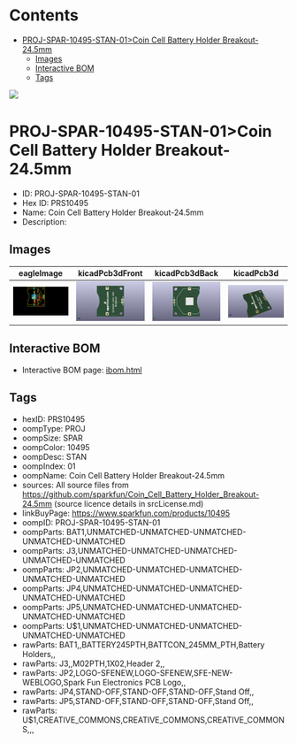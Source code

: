 



Contents
========

* [PROJ-SPAR-10495-STAN-01>Coin Cell Battery Holder Breakout-24.5mm](#proj-spar-10495-stan-01coin-cell-battery-holder-breakout-245mm)
	* [Images](#images)
	* [Interactive BOM](#interactive-bom)
	* [Tags](#tags)
  
![][im]
# PROJ-SPAR-10495-STAN-01>Coin Cell Battery Holder Breakout-24.5mm

- ID: PROJ-SPAR-10495-STAN-01
- Hex ID: PRS10495
- Name: Coin Cell Battery Holder Breakout-24.5mm
- Description: 

## Images
  
  

|eagleImage|kicadPcb3dFront|kicadPcb3dBack|kicadPcb3d|
| :---: | :---: | :---: | :---: |
|[![eagleImage](eagleImage_140.png)](eagleImage_.png)|[![kicadPcb3dFront](kicadPcb3dFront_140.png)](kicadPcb3dFront_.png)|[![kicadPcb3dBack](kicadPcb3dBack_140.png)](kicadPcb3dBack_.png)|[![kicadPcb3d](kicadPcb3d_140.png)](kicadPcb3d_.png)|

## Interactive BOM

- Interactive BOM page: [ibom.html](kicad/bom/ibom.html)

## Tags

- hexID: PRS10495
- oompType: PROJ
- oompSize: SPAR
- oompColor: 10495
- oompDesc: STAN
- oompIndex: 01
- oompName: Coin Cell Battery Holder Breakout-24.5mm
- sources: All source files from https://github.com/sparkfun/Coin_Cell_Battery_Holder_Breakout-24.5mm (source licence details in srcLicense.md)
- linkBuyPage: https://www.sparkfun.com/products/10495
- oompID: PROJ-SPAR-10495-STAN-01
- oompParts: BAT1,UNMATCHED-UNMATCHED-UNMATCHED-UNMATCHED-UNMATCHED
- oompParts: J3,UNMATCHED-UNMATCHED-UNMATCHED-UNMATCHED-UNMATCHED
- oompParts: JP2,UNMATCHED-UNMATCHED-UNMATCHED-UNMATCHED-UNMATCHED
- oompParts: JP4,UNMATCHED-UNMATCHED-UNMATCHED-UNMATCHED-UNMATCHED
- oompParts: JP5,UNMATCHED-UNMATCHED-UNMATCHED-UNMATCHED-UNMATCHED
- oompParts: U$1,UNMATCHED-UNMATCHED-UNMATCHED-UNMATCHED-UNMATCHED
- rawParts: BAT1,,BATTERY245PTH,BATTCON_245MM_PTH,Battery Holders,,
- rawParts: J3,,M02PTH,1X02,Header 2,,
- rawParts: JP2,LOGO-SFENEW,LOGO-SFENEW,SFE-NEW-WEBLOGO,Spark Fun Electronics PCB Logo,,
- rawParts: JP4,STAND-OFF,STAND-OFF,STAND-OFF,Stand Off,,
- rawParts: JP5,STAND-OFF,STAND-OFF,STAND-OFF,Stand Off,,
- rawParts: U$1,CREATIVE_COMMONS,CREATIVE_COMMONS,CREATIVE_COMMONS,,,



[im]: kicadPcb3d_450.png
